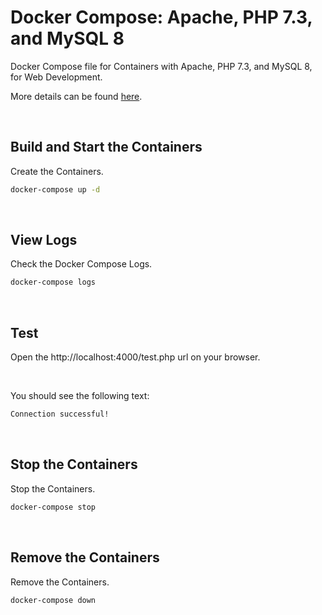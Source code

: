 # Docker Compose: Apache, PHP 7.3, and MySQL 8

Docker Compose file for Containers with Apache, PHP 7.3, and MySQL 8, for Web Development.

More details can be found [here](https://davescripts.com/docker-compose-centos-apache-php-mysql).

<br>

## Build and Start the Containers

Create the Containers.

```sh
docker-compose up -d
```

<br>

## View Logs

Check the Docker Compose Logs.

```sh
docker-compose logs
```

<br>

## Test

Open the http://localhost:4000/test.php  url on your browser.

<br>

You should see the following text:

```sh
Connection successful!
```
<br>

## Stop the Containers

Stop the Containers.

```sh
docker-compose stop
```

<br>

## Remove the Containers

Remove the Containers.

```sh
docker-compose down
```
